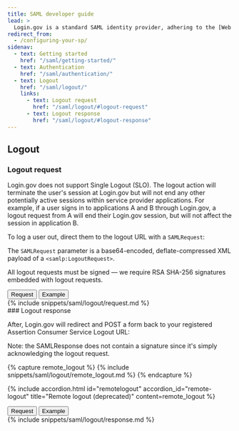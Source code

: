 ```yaml
---
title: SAML developer guide
lead: >
  Login.gov is a standard SAML identity provider, adhering to the [Web Browser SSO Profile](https://en.wikipedia.org/wiki/SAML_2.0#Web_browser_SSO_profile){:class="usa-link--external"} with enhancements for [NIST 800-63-3](https://pages.nist.gov/800-63-3/){:class="usa-link--external"}.
redirect_from:
  - /configuring-your-sp/
sidenav:
  - text: Getting started
    href: "/saml/getting-started/"
  - text: Authentication
    href: "/saml/authentication/"
  - text: Logout
    href: "/saml/logout/"
    links:
      - text: Logout request
        href: "/saml/logout/#logout-request"
      - text: Logout response
        href: "/saml/logout/#logout-response"
---
```

<div class="grid-row grid-gap">
    <div class="desktop:grid-col-7 mobile:grid-col-full" markdown="1">

## Logout

### Logout request

Login.gov does not support Single Logout (SLO). The logout action will terminate the user's session at Login.gov but will not end any other potentially active sessions within service provider applications. For example, if a user signs in to applications A and B through Login.gov, a logout request from A will end their Login.gov session, but will not affect the session in application B.

To log a user out, direct them to the logout URL with a `SAMLRequest`:

The `SAMLRequest` parameter is a base64-encoded, deflate-compressed XML payload of a `<samlp:LogoutRequest>`.

All logout requests must be signed — we require RSA SHA-256 signatures embedded with logout requests.
</div>
    <div class="usa-layout-docs__main code-snippet-column desktop:grid-col-5">
        <section class="code-snippet-section margin-top-2 position-relative z-index-1">
            <button id="saml_logout_tab1_button" data-selector="saml_logout" class="code-button code-button__selected margin-left-2">Request</button>
            <button id="saml_logout_tab2_button" data-selector="saml_logout" class="code-button margin-left-2">Example</button>
            <section id="saml_logout_tab1">
                {% include snippets/saml/logout/request.md %}
            </section>
            <section id="saml_logout_tab2" hidden>
                {% include snippets/saml/logout/request_example.md %}
            </section>
        </section>
    </div>
</div>

<div class="grid-row grid-gap">
    <div class="desktop:grid-col-7 mobile:grid-col-full">
<div markdown="1">
### Logout response

After, Login.gov will redirect and POST a form back to your registered Assertion Consumer Service Logout URL:

Note: the SAMLResponse does not contain a signature since it's simply acknowledging the logout request.
</div>

{% capture remote_logout %}
  {% include snippets/saml/logout/remote_logout.md %}
{% endcapture %}
      <dl class="usa-accordion--bordered margin-top-2">
        {% include accordion.html id="remotelogout"
                                  accordion_id="remote-logout"
                                  title="Remote logout (deprecated)"
                                  content=remote_logout
        %}
      </dl>
    </div>
    <div class="usa-layout-docs__main code-snippet-column desktop:grid-col-5">
        <section class="code-snippet-section margin-top-2 position-relative z-index-1">
            <button id="saml_logout_response_tab1_button" data-selector="saml_logout_response" class="code-button code-button__selected margin-left-2">Request</button>
            <button id="saml_logout_response_tab2_button" data-selector="saml_logout_response" class="code-button margin-left-2">Example</button>
            <section id="saml_logout_response_tab1">
                {% include snippets/saml/logout/response.md %}
            </section>
            <section id="saml_logout_response_tab2" hidden>
                {% include snippets/saml/logout/response_example.md %}
            </section>
        </section>
    </div>
</div>
